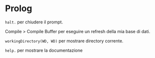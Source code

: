 # Prolog

```halt.``` per chiudere il prompt.

Compile > Compile Buffer per eseguire un refresh della mia base di dati.

```workingDirectory(WD, WD)``` per mostrare directory corrente.

```help.``` per mostrare la documentazione
